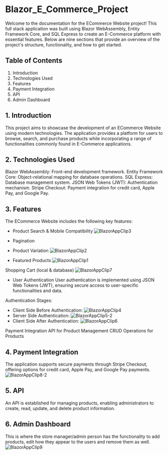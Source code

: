 # Blazor_E_Commerce_Project

Welcome to the documentation for the ECommerce Website project! This full stack application was built using Blazor WebAssembly, Entity Framework Core, and SQL Express to create an E-Commerce platform with essential features. Below are nine sections that provide an overview of the project's structure, functionality, and how to get started.

## Table of Contents
1. Introduction
2. Technologies Used
3. Features
4. Payment Integration
5. API
6. Admin Dashboard

## 1. Introduction
This project aims to showcase the development of an ECommerce Website using modern technologies. The application provides a platform for users to browse, search, and purchase products while incorporating a range of functionalities commonly found in E-Commerce applications.

## 2. Technologies Used
Blazor WebAssembly: Front-end development framework.
Entity Framework Core: Object-relational mapping for database operations.
SQL Express: Database management system.
JSON Web Tokens (JWT): Authentication mechanism.
Stripe Checkout: Payment integration for credit card, Apple Pay, and Google Pay.

## 3. Features
The ECommerce Website includes the following key features:

- Product Search & Mobile Compatibility
![BlazorAppClip3](https://github.com/alexolowo/Blazor_E_Commerce_Project/assets/107582846/8c0dd3c8-023a-45e7-ae2a-7ae9916141f8)

- Pagination
- Product Variation
![BlazorAppClip2](https://github.com/alexolowo/Blazor_E_Commerce_Project/assets/107582846/9a030e6f-e771-495c-95c0-3ad27f4dc292)

- Featured Products
![BlazorAppClip1](https://github.com/alexolowo/Blazor_E_Commerce_Project/assets/107582846/5be2e707-5132-46a1-b8bd-7f3174150b8d)

Shopping Cart (local & database)
![BlazorAppClip7](https://github.com/alexolowo/Blazor_E_Commerce_Project/assets/107582846/5759ec84-40b0-46d1-a9dc-42a1bb40d67f)

- User Authentication
  User authentication is implemented using JSON Web Tokens (JWT), ensuring secure access to user-specific functionalities and data.

Authentication Stages:
  - Client Side Before Authentication:
  ![BlazorAppClip4](https://github.com/alexolowo/Blazor_E_Commerce_Project/assets/107582846/e2f94600-6fe7-495c-8898-9aab1bcb5f49)
  - Server Side Authentication:
  ![BlazorAppClip5-2](https://github.com/alexolowo/Blazor_E_Commerce_Project/assets/107582846/1738807d-a4ea-43e8-979b-39a32805c5c7)
  - Client Side After Authentication:
  ![BlazorAppClip6](https://github.com/alexolowo/Blazor_E_Commerce_Project/assets/107582846/e50cbcf5-be25-4ddd-bd19-6bb0681d773f)


Payment Integration
API for Product Management
CRUD Operations for Products

## 4. Payment Integration
The application supports secure payments through Stripe Checkout, offering options for credit card, Apple Pay, and Google Pay payments.
![BlazorAppClip8-2](https://github.com/alexolowo/Blazor_E_Commerce_Project/assets/107582846/669a1907-984c-4c26-b581-c4839f1dcf41)


## 5. API
An API is established for managing products, enabling administrators to create, read, update, and delete product information.

## 6. Admin Dashboard
This is where the store manager/admin person has the functionality to add products, edit how they appear to the users and remove them as well.
![BlazorAppClip9](https://github.com/alexolowo/Blazor_E_Commerce_Project/assets/107582846/6382648d-29ba-4def-a5ae-34985f7770b2)

